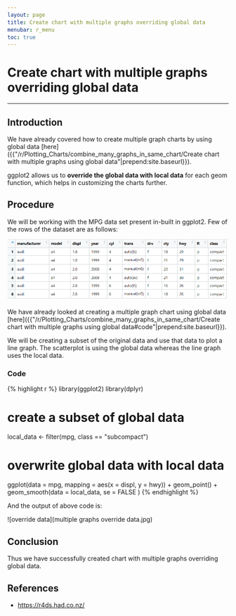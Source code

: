 ```yaml
---
layout: page
title: Create chart with multiple graphs overriding global data
menubar: r_menu
toc: true
---
```


# Create chart with multiple graphs overriding global data

-------------------------------------------------------------------

## Introduction

We have already covered how to create multiple graph charts by using global data [here]({{"/r/Plotting_Charts/combine_many_graphs_in_same_chart/Create chart with multiple graphs using global data"|prepend:site.baseurl}}). 

ggplot2 allows us to **override the global data with local data** for each geom function, which helps in customizing the charts further.


## Procedure

We will be working with the MPG data set present in-built in ggplot2. Few of the rows of the dataset are as follows:

![MPG head](MPG_head.png)


We have already looked at creating a multiple graph chart using global data [here]({{"/r/Plotting_Charts/combine_many_graphs_in_same_chart/Create chart with multiple graphs using global data#code"|prepend:site.baseurl}}). 

We will be creating a subset of the original data and use that data to plot a line graph. The scatterplot is using the global data whereas the line graph uses the local data.

### Code

{% highlight r %} 
library(ggplot2)
library(dplyr)

# create a subset of global data
local_data <- filter(mpg, class == "subcompact")

# overwrite global data with local data
ggplot(data = mpg, mapping = aes(x = displ, y = hwy)) + geom_point() + geom_smooth(data = local_data, se = FALSE )
{% endhighlight %}

And the output of above code is:

![override data](multiple graphs override data.jpg)


## Conclusion

Thus we have successfully created chart with multiple graphs overriding global data. 

## References
- https://r4ds.had.co.nz/